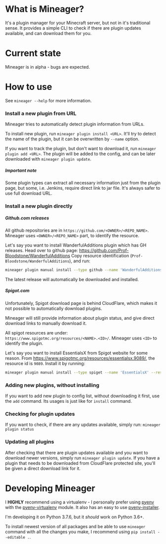 # What is Mineager?

It's a plugin manager for your Minecraft server, but not in it's traditional sense.
It provides a simple CLI to check if there are plugin updates available, and can download them for you.

# Current state

Mineager is in alpha - bugs are expected.

# How to use
See `mineager --help` for more information.

### Install a new plugin from URL
Mineager tries to automatically detect plugin information from URLs.

To install new plugin, run `mineager plugin install <URL>`.
It'll try to detect the name of the plugin, but it can be overwritten by `--name` option.

If you want to track the plugin, but don't want to download it, run `mineager plugin add <URL>`.
The plugin will be added to the config, and can be later downloaded with `mineager plugin update`.

##### Important note

Some plugin types can extract all necessary information just from the plugin page,
but some, i.e. Jenkins, require direct link to jar file.
It's always safer to use full download URL.

### Install a new plugin directly
##### Github.com releases
All github repositories are in `https://github.com/<OWNER>/<REPO_NAME>`.
Mineager uses `<OWNER>/<REPO_NAME>` part, to identify the resource.

Let's say you want to install WanderfulAdditions plugin which has GH releases.
Head over to github page: https://github.com/Prof-Bloodstone/WanderfulAdditions
Copy resource identification (`Prof-Bloodstone/WanderfulAdditions`), and run:
```sh
mineager plugin manual install --type github --name 'WanderfulAdditions' --resource 'Prof-Bloodstone/WanderfulAdditions'
```
The latest release will automatically be downloaded and installed.

##### Spigot.com
Unfortunately, Spigot download page is behind CloudFlare, which makes it not possible to automatically download plugins.

Mineager will still provide information about plugin status,
and give direct download links to manually download it.

All spigot resources are under: `https://www.spigotmc.org/resources/<NAME>.<ID>/`.
Mineager uses `<ID>` to identify the plugin.

Let's say you want to install EssentialsX from Spigot website for some reason.
From https://www.spigotmc.org/resources/essentialsx.9089/, the resource id is `9089`.
Install it by running:
```sh
mineager plugin manual install --type spiget --name 'EssentialsX' --resource '9089'
```

### Adding new plugins, without installing
If you want to add new plugin to config list, without downloading it first, use the `add` command.
Its usages is just like for `install` command.

### Checking for plugin updates
If you want to check, if there are any updates available, simply run: `mineager plugin status`

### Updating all plugins
After checking that there are plugin updates available and you want to download newer versions,
simply run `mineager plugin update`. If you have a plugin that needs to be downloaded from CloudFlare protected site,
you'll be given a direct download link for it.

# Developing Mineager

I **HIGHLY** recommend using a virtualenv - I personally prefer using [pyenv](https://github.com/pyenv/pyenv)
with the [pyenv-virtualenv](https://github.com/pyenv/pyenv-virtualenv) module.
It also has an easy to use [pyenv-installer](https://github.com/pyenv/pyenv-installer).

I'm developing it on Python 3.7.6, but it _should_ work on Python 3.6+.

To install newest version of all packages and be able to use `mineager` command with all the changes you make,
I recommend using `pip install --editable .`.
